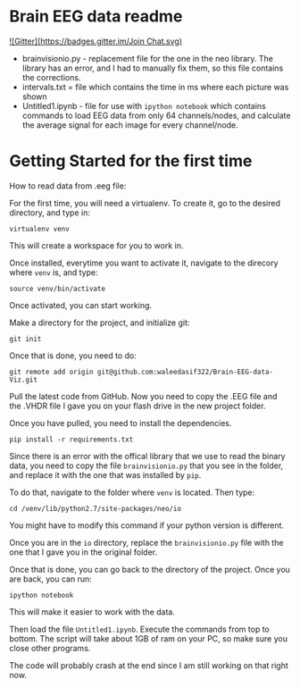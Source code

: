 Brain EEG data readme
=====================
[![Gitter](https://badges.gitter.im/Join Chat.svg)](https://gitter.im/waleedasif322/Brain-EEG-data-Viz?utm_source=badge&utm_medium=badge&utm_campaign=pr-badge&utm_content=badge)

* brainvisionio.py - replacement file for the one in the neo library. The library has an error, and I had to manually fix them, so this file contains the corrections.
* intervals.txt = file which contains the time in ms where each picture was shown
* Untitled1.ipynb - file for use with `ipython notebook` which contains commands to load EEG data from only 64 channels/nodes, and calculate the average signal for each image for every channel/node.

# Getting Started for the first time

How to read data from .eeg file:

For the first time, you will need a virtualenv. To create it, go to the desired directory, and type in:

	virtualenv venv

This will create a workspace for you to work in.

Once installed, everytime you want to activate it, navigate to the direcory where `venv` is, and type:

	source venv/bin/activate

Once activated, you can start working. 

Make a directory for the project, and initialize git:

	git init

Once that is done, you need to do:

	git remote add origin git@github.com:waleedasif322/Brain-EEG-data-Viz.git

Pull the latest code from GitHub. Now you need to copy the .EEG file and the .VHDR file I gave you on your flash drive in the new project folder.

Once you have pulled, you need to install the dependencies.

	pip install -r requirements.txt

Since there is an error with the offical library that we use to read the binary data, you need to copy the file `brainvisionio.py` that you see in the folder, and replace it with the one that was installed by `pip`.

To do that, navigate to the folder where `venv` is located. Then type:

	cd /venv/lib/python2.7/site-packages/neo/io

You might have to modify this command if your python version is different.

Once you are in the `io` directory, replace the `brainvisionio.py` file with the one that I gave you in the original folder.

Once that is done, you can go back to the directory of the project. Once you are back, you can run:

	ipython notebook

This will  make it easier to work with the data.

Then load the file `Untitled1.ipynb`. Execute the commands from top to bottom.
The script will take about 1GB of ram on your PC, so make sure you close other programs.

The code will probably crash at the end since I am still working on that right now.


